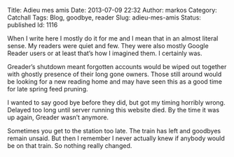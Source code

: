 Title: Adieu mes amis
Date: 2013-07-09 22:32
Author: markos
Category: Catchall
Tags: Blog, goodbye, reader
Slug: adieu-mes-amis
Status: published
Id: 1116

<div>
 <p>
  When I write here I mostly do it for me and I mean that in an almost literal sense. My readers were quiet and few. They were also mostly Google Reader users or at least that’s how I imagined them. I certainly was.
 </p>
 <p>
  Greader’s shutdown meant forgotten accounts would be wiped out together with ghostly presence of their long gone owners. Those still around would be looking for a new reading home and may have seen this as a good time for late spring feed pruning.
 </p>
 <p>
  I wanted to say good bye before they did, but got my timing horribly wrong. Delayed too long until server running this website died. By the time it was up again, Greader wasn’t anymore.
 </p>
 <p>
  Sometimes you get to the station too late. The train has left and goodbyes remain unsaid. But then I remember I never actually knew if anybody would be on that train. So nothing really changed.
 </p>
</div>
